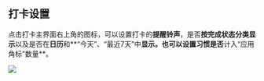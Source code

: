 ## 打卡设置

点击打卡主界面右上角的图标，可以设置打卡的**提醒铃声**，是否**按完成状态分类显示**以及是否在**日历**和**“今天”、“最近7天”中**显示。也可以设置习惯是否**计入“应用角标”数量**。

![](../images/android/habit/settings.png)